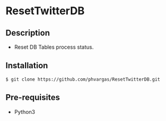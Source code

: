 # ResetTwitterDB

## Description
* Reset DB Tables process status.

## Installation 

```
$ git clone https://github.com/phvargas/ResetTwitterDB.git
```

## Pre-requisites

* Python3
